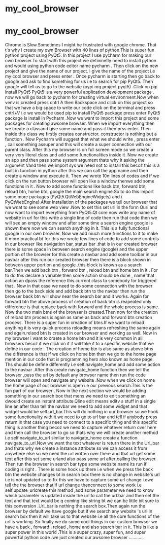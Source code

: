 # my_cool_browser
# my_cool_browser
Chrome is Slow.Sometimes I might be frustrated with google chrome. That t's why I create my own Browser with 40 lines of python.This is super fun python project using PyQt5.
   In this project I use pycharm for making our own browser.To start with this project we defininetly need to install python and would using python code editor name pycharm .
Then click on the new project and give the name of our project. I give the name of the project i.e my cool browser and press enter . Once pycharm is starting  then go back 
to google and ask to find something for us i.e to search for pip PyQt5. Then google will tell us to go to the website (pypi.org.project.pyqt5). Click on pip install PyQt5
   PyQt5 is a very powerful application development package . now we will go back to pycharm for creating virtual environment.Now when venv is created    press cntrl A
then Backspace and click on this project so that we have a big space to write our code click on the terminal and press cntrl+V i.e we would be used pip to install PyQt5 package
press enter PyQt5 package is install in Pycharm .Now we want to import this project and some packages for creating awsome browser.
     When we import everything then we  create a classand give some name and pass it then prss enter. Then inside this class we firstly createa constructor. constructor is nothing 
 but a function . Now  Pycharm will suggest that what we should write , press enter , call something assuper and this will create a super connection with our parent class. 
 After this my browser is on full screen mode so we create a very very literal class and add some functionalities inside it .Now we create an app and then pass some  system 
 argument thats why it asking the argument Vand then we import sys we need not to install this becoz this is a built in function in python after this we can call the app name 
 and then create a window and execute it. Then we wrote 10n lines of codes and if we click on the run button browser will open like a window thenwe add some functions in it .
    Now to add some functions like back btn, forward btn, reload btn, home btn, google  the main search engine.So to do this import some more packages (PyQt5.QtWebEngineWidgets) 
 and ( PyQtWebEngine).After installation of the packages we tell our browser that we wnat to see some web view .Now to set this set url in the form Qurl and now want to import
 everything from PyQt5.Qt core now write any name of website in url for this write a single line of code then run that code then we will see an empty window and after some time
 a search engine google is shown there now we can search anything in it. This is a fully functional google in our  own browser. Now we add much more functions to it to make it
 more practical bt for this we wrote few lines of code to add some controls in our browser like navigation bar, status bar .that is in our created browser there is some space in 
 between  search engine (google) and the upper portion of the browser for this create a navbar and add some toolbar in our navbar after this run our created browser then there is
 a block shown in between upper portion and google .this block is known as a search bar.Then we add back btn , forward btn , reload btn and home btn in it .
      For to do this declare a variable then some action should be done , name that action an dpass the reference this current class to somebody for triggered that .
 Now in that case we need to do some connection with the browser then go to the back side and add back btn to the navbar then run the browser back btn will show near the 
 search bar and it works. 
      Again for forward btn the above process of creation of back btn is reapeated only difference is that replace back with forward and the whole process is same. Now the two 
  main btns of the browser is created.Then now for the creation of reload btn process is again as same as back and forward btn creation process. There is a super fun in 
  creation of btns.If we want to reload anything it is very quick process reloading means refreshing the same again and again.relaod btn is created in our browser and working as well.
       Now in my browser i want to craete a home btn and it is very common in all browsers becoz if we click on it it will take it to a specific website that we define in our code .
  The creation of home btn is also same as above btns the difference is that if we click on home btn then we go to the home page mention in our code that is programming hero 
  also known as home page. Ths should be define differently i.e self.navigate_home and add some action to the navbar .After this create navigate_home function then we 
  tell the browser ,pass the url by default any browser name then run the code browser will open and navigate any website .Now when we click on home the  home page of our
  browser is open i.e our previous search.This is the fun part of our browser .
      Now in the next section we would be adding something in our search box that mens we need to edit something an dwould create an instant attribute.Qline edit means editv a
  stuff in a single line an after than tell the navbar we need to add some widget and that widget would be self.url_bar.This will do nothing in our browser so we hook some 
  functionality with it.we need to go to url bar and tell if anybody press return in that case you need to connect to a specific thing  and this specific thing is another 
  thing  becoz we need to capture whatever return over here and then call the browser to go so thats why we will create another method i.e self.navigate_to_url 
  similar to navigate_home create a function navigate_to_url.Now we want the text whatever is return there in the Url_bar and thats why we create a instance attribute so 
  we can access it from anywhere else so we need the url written over there and that url get some text after this set some urland also pass some url after calling the browser.
  Then run the browser in search bar type some website name its run if coding is right . There is some hook up there i.e when we press the back btn the website changes 
  bt in search box there is no change in website's url i.e is not updated so to fix this we have to capture some url change i.ewe tell the the browser that if url change 
  thenconnect to some work i.e self.update_urlcreate this method ,add some parameter we need to know which parameter is updated inside the url to call the url.bar   and
  then set the text and that text would be q coming like string bt we can be little bit sure to this conversion .Url_bar is nothing the search box.Then  again run the browser 
  by default we have google but if we search any website 's url in search box then it will take us to that website i.e all the core functions of the url is working.
       So finally we do some cool things in our custom browser we have a back , forward , reload , home and also search bar in it. This is like a super power in this world .This is a 
       super crazy, super fun, and super powerful  python code .we just created our awsome browser ............
  

